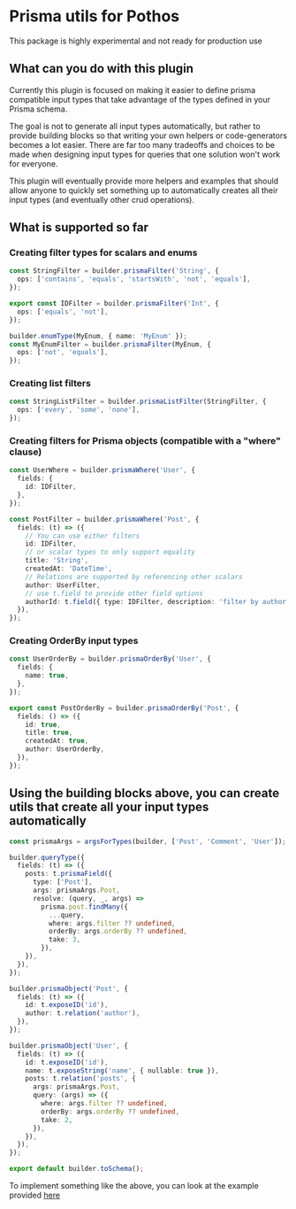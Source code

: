 # Prisma utils for Pothos

This package is highly experimental and not ready for production use

## What can you do with this plugin

Currently this plugin is focused on making it easier to define prisma compatible input types that
take advantage of the types defined in your Prisma schema.

The goal is not to generate all input types automatically, but rather to provide building blocks so
that writing your own helpers or code-generators becomes a lot easier. There are far too many
tradeoffs and choices to be made when designing input types for queries that one solution won't work
for everyone.

This plugin will eventually provide more helpers and examples that should allow anyone to quickly
set something up to automatically creates all their input types (and eventually other crud
operations).

## What is supported so far

### Creating filter types for scalars and enums

```typescript
const StringFilter = builder.prismaFilter('String', {
  ops: ['contains', 'equals', 'startsWith', 'not', 'equals'],
});

export const IDFilter = builder.prismaFilter('Int', {
  ops: ['equals', 'not'],
});

builder.enumType(MyEnum, { name: 'MyEnum' });
const MyEnumFilter = builder.prismaFilter(MyEnum, {
  ops: ['not', 'equals'],
});
```

### Creating list filters

```typescript
const StringListFilter = builder.prismaListFilter(StringFilter, {
  ops: ['every', 'some', 'none'],
});
```

### Creating filters for Prisma objects (compatible with a "where" clause)

```typescript
const UserWhere = builder.prismaWhere('User', {
  fields: {
    id: IDFilter,
  },
});

const PostFilter = builder.prismaWhere('Post', {
  fields: (t) => ({
    // You can use either filters
    id: IDFilter,
    // or scalar types to only support equality
    title: 'String',
    createdAt: 'DateTime',
    // Relations are supported by referencing other scalars
    author: UserFilter,
    // use t.field to provide other field options
    authorId: t.field({ type: IDFilter, description: 'filter by author id' }),
  }),
});
```

### Creating OrderBy input types

```typescript
const UserOrderBy = builder.prismaOrderBy('User', {
  fields: {
    name: true,
  },
});

export const PostOrderBy = builder.prismaOrderBy('Post', {
  fields: () => ({
    id: true,
    title: true,
    createdAt: true,
    author: UserOrderBy,
  }),
});
```

## Using the building blocks above, you can create utils that create all your input types automatically

```typescript
const prismaArgs = argsForTypes(builder, ['Post', 'Comment', 'User']);

builder.queryType({
  fields: (t) => ({
    posts: t.prismaField({
      type: ['Post'],
      args: prismaArgs.Post,
      resolve: (query, _, args) =>
        prisma.post.findMany({
          ...query,
          where: args.filter ?? undefined,
          orderBy: args.orderBy ?? undefined,
          take: 3,
        }),
    }),
  }),
});

builder.prismaObject('Post', {
  fields: (t) => ({
    id: t.exposeID('id'),
    author: t.relation('author'),
  }),
});

builder.prismaObject('User', {
  fields: (t) => ({
    id: t.exposeID('id'),
    name: t.exposeString('name', { nullable: true }),
    posts: t.relation('posts', {
      args: prismaArgs.Post,
      query: (args) => ({
        where: args.filter ?? undefined,
        orderBy: args.orderBy ?? undefined,
        take: 2,
      }),
    }),
  }),
});

export default builder.toSchema();
```

To implement something like the above, you can look at the example provided
[here](https://github.com/hayes/pothos/blob/main/packages/plugin-prisma-utils/tests/examples/crud/schema/generator.ts)
